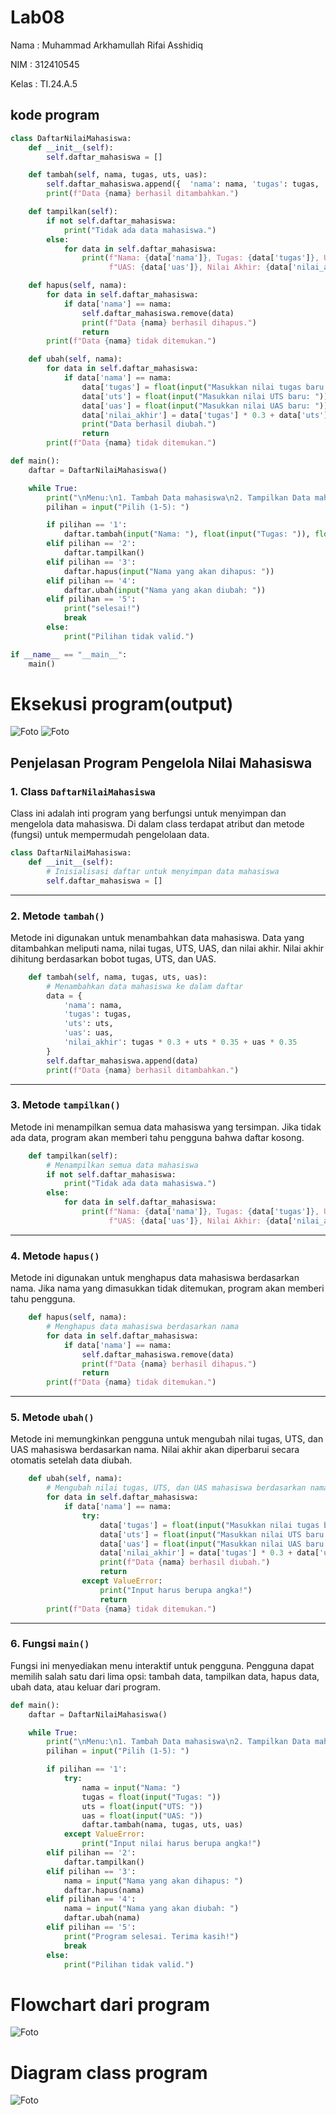 # Lab08

Nama  : Muhammad Arkhamullah Rifai Asshidiq

NIM   : 312410545

Kelas : TI.24.A.5

## kode program
```python
class DaftarNilaiMahasiswa:
    def __init__(self):
        self.daftar_mahasiswa = []

    def tambah(self, nama, tugas, uts, uas):
        self.daftar_mahasiswa.append({  'nama': nama, 'tugas': tugas,  'uts': uts, 'uas': uas,  'nilai_akhir': tugas * 0.3 + uts * 0.35 + uas * 0.35 })
        print(f"Data {nama} berhasil ditambahkan.")

    def tampilkan(self):
        if not self.daftar_mahasiswa:
            print("Tidak ada data mahasiswa.")
        else:
            for data in self.daftar_mahasiswa:
                print(f"Nama: {data['nama']}, Tugas: {data['tugas']}, UTS: {data['uts']}, "
                      f"UAS: {data['uas']}, Nilai Akhir: {data['nilai_akhir']:.2f}")

    def hapus(self, nama):
        for data in self.daftar_mahasiswa:
            if data['nama'] == nama:
                self.daftar_mahasiswa.remove(data)
                print(f"Data {nama} berhasil dihapus.")
                return
        print(f"Data {nama} tidak ditemukan.")

    def ubah(self, nama):
        for data in self.daftar_mahasiswa:
            if data['nama'] == nama:
                data['tugas'] = float(input("Masukkan nilai tugas baru: "))
                data['uts'] = float(input("Masukkan nilai UTS baru: "))
                data['uas'] = float(input("Masukkan nilai UAS baru: "))
                data['nilai_akhir'] = data['tugas'] * 0.3 + data['uts'] * 0.35 + data['uas'] * 0.35
                print("Data berhasil diubah.")
                return
        print(f"Data {nama} tidak ditemukan.")

def main():
    daftar = DaftarNilaiMahasiswa()

    while True:
        print("\nMenu:\n1. Tambah Data mahasiswa\n2. Tampilkan Data mahasiswa\n3. Hapus Data mahasiswa\n4. Ubah Data mahasiswa\n5. Keluar")
        pilihan = input("Pilih (1-5): ")

        if pilihan == '1':
            daftar.tambah(input("Nama: "), float(input("Tugas: ")), float(input("UTS: ")), float(input("UAS: ")))
        elif pilihan == '2':
            daftar.tampilkan()
        elif pilihan == '3':
            daftar.hapus(input("Nama yang akan dihapus: "))
        elif pilihan == '4':
            daftar.ubah(input("Nama yang akan diubah: "))
        elif pilihan == '5':
            print("selesai!")
            break
        else:
            print("Pilihan tidak valid.")

if __name__ == "__main__":
    main()
```
# Eksekusi program(output)
![Foto](https://github.com/MuhammadArkham/Lab08/blob/main/Screenshot%202024-12-10%20170943.png?raw=true)
![Foto](https://github.com/MuhammadArkham/Lab08/blob/main/Screenshot%202024-12-10%20171004.png?raw=true)

## Penjelasan Program Pengelola Nilai Mahasiswa

### 1. Class `DaftarNilaiMahasiswa`
  
Class ini adalah inti program yang berfungsi untuk menyimpan dan mengelola data mahasiswa. Di dalam class terdapat atribut dan metode (fungsi) untuk mempermudah pengelolaan data.

```python
class DaftarNilaiMahasiswa:
    def __init__(self):
        # Inisialisasi daftar untuk menyimpan data mahasiswa
        self.daftar_mahasiswa = []
```

---

### 2. Metode `tambah()`
 
Metode ini digunakan untuk menambahkan data mahasiswa. Data yang ditambahkan meliputi nama, nilai tugas, UTS, UAS, dan nilai akhir. Nilai akhir dihitung berdasarkan bobot tugas, UTS, dan UAS.

```python
    def tambah(self, nama, tugas, uts, uas):
        # Menambahkan data mahasiswa ke dalam daftar
        data = {
            'nama': nama,
            'tugas': tugas,
            'uts': uts,
            'uas': uas,
            'nilai_akhir': tugas * 0.3 + uts * 0.35 + uas * 0.35
        }
        self.daftar_mahasiswa.append(data)
        print(f"Data {nama} berhasil ditambahkan.")
```

---

### 3. Metode `tampilkan()`

Metode ini menampilkan semua data mahasiswa yang tersimpan. Jika tidak ada data, program akan memberi tahu pengguna bahwa daftar kosong.

```python
    def tampilkan(self):
        # Menampilkan semua data mahasiswa
        if not self.daftar_mahasiswa:
            print("Tidak ada data mahasiswa.")
        else:
            for data in self.daftar_mahasiswa:
                print(f"Nama: {data['nama']}, Tugas: {data['tugas']}, UTS: {data['uts']}, "
                      f"UAS: {data['uas']}, Nilai Akhir: {data['nilai_akhir']:.2f}")
```

---

### 4. Metode `hapus()`

Metode ini digunakan untuk menghapus data mahasiswa berdasarkan nama. Jika nama yang dimasukkan tidak ditemukan, program akan memberi tahu pengguna.


```python
    def hapus(self, nama):
        # Menghapus data mahasiswa berdasarkan nama
        for data in self.daftar_mahasiswa:
            if data['nama'] == nama:
                self.daftar_mahasiswa.remove(data)
                print(f"Data {nama} berhasil dihapus.")
                return
        print(f"Data {nama} tidak ditemukan.")
```

---
### 5. Metode `ubah()`
 
Metode ini memungkinkan pengguna untuk mengubah nilai tugas, UTS, dan UAS mahasiswa berdasarkan nama. Nilai akhir akan diperbarui secara otomatis setelah data diubah.

```python
    def ubah(self, nama):
        # Mengubah nilai tugas, UTS, dan UAS mahasiswa berdasarkan nama
        for data in self.daftar_mahasiswa:
            if data['nama'] == nama:
                try:
                    data['tugas'] = float(input("Masukkan nilai tugas baru: "))
                    data['uts'] = float(input("Masukkan nilai UTS baru: "))
                    data['uas'] = float(input("Masukkan nilai UAS baru: "))
                    data['nilai_akhir'] = data['tugas'] * 0.3 + data['uts'] * 0.35 + data['uas'] * 0.35
                    print(f"Data {nama} berhasil diubah.")
                    return
                except ValueError:
                    print("Input harus berupa angka!")
                    return
        print(f"Data {nama} tidak ditemukan.")
```
---
### 6. Fungsi `main()`
  
Fungsi ini menyediakan menu interaktif untuk pengguna. Pengguna dapat memilih salah satu dari lima opsi: tambah data, tampilkan data, hapus data, ubah data, atau keluar dari program.

```python
def main():
    daftar = DaftarNilaiMahasiswa()

    while True:
        print("\nMenu:\n1. Tambah Data mahasiswa\n2. Tampilkan Data mahasiswa\n3. Hapus Data mahasiswa\n4. Ubah Data mahasiswa\n5. Keluar")
        pilihan = input("Pilih (1-5): ")

        if pilihan == '1':
            try:
                nama = input("Nama: ")
                tugas = float(input("Tugas: "))
                uts = float(input("UTS: "))
                uas = float(input("UAS: "))
                daftar.tambah(nama, tugas, uts, uas)
            except ValueError:
                print("Input nilai harus berupa angka!")
        elif pilihan == '2':
            daftar.tampilkan()
        elif pilihan == '3':
            nama = input("Nama yang akan dihapus: ")
            daftar.hapus(nama)
        elif pilihan == '4':
            nama = input("Nama yang akan diubah: ")
            daftar.ubah(nama)
        elif pilihan == '5':
            print("Program selesai. Terima kasih!")
            break
        else:
            print("Pilihan tidak valid.")
```

# Flowchart dari program 
![Foto](https://github.com/MuhammadArkham/Lab08/blob/main/Flowchart.png?raw=true)

# Diagram class program
![Foto](https://github.com/MuhammadArkham/Lab08/blob/main/Diagram%20class%20(1).png?raw=true)
